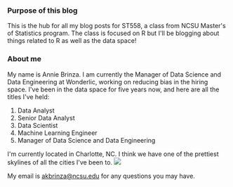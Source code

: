 ### Purpose of this blog  

This is the hub for all my blog posts for ST558, a class from NCSU Master's
of Statistics program. The class is focused on R but I'll be blogging about things
related to R as well as the data space!

### About me  

My name is Annie Brinza. I am currently the Manager of Data Science and Data
Engineering at Wonderlic, working on reducing bias in the hiring space. I've been
in the data space for five years now, and here are all the titles I've held:
1. Data Analyst
2. Senior Data Analyst
3. Data Scientist
4. Machine Learning Engineer
5. Manager of Data Science and Data Engineering

I'm currently located in Charlotte, NC. I think we have one of the prettiest
skylines of all the cities I've been to.
<img src="../images/Screen Shot 2022-08-25 at 9.39.37 AM.png">

My email is akbrinza@ncsu.edu for any questions you may have.

